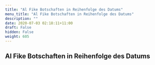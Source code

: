 ```yaml
---
title: "Al Fike Botschaften in Reihenfolge des Datums"
menu_title: "Al Fike Botschaften in Reihenfolge des Datums"
description: ""
date: 2020-07-03 02:18:11+11:00
draft: False
hidden: False
weight: 605
---
```

## Al Fike Botschaften in Reihenfolge des Datums
